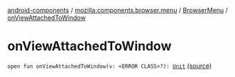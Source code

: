 [android-components](../../index.md) / [mozilla.components.browser.menu](../index.md) / [BrowserMenu](index.md) / [onViewAttachedToWindow](./on-view-attached-to-window.md)

# onViewAttachedToWindow

`open fun onViewAttachedToWindow(v: <ERROR CLASS>?): `[`Unit`](https://kotlinlang.org/api/latest/jvm/stdlib/kotlin/-unit/index.html) [(source)](https://github.com/mozilla-mobile/android-components/blob/master/components/browser/menu/src/main/java/mozilla/components/browser/menu/BrowserMenu.kt#L169)